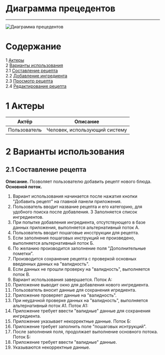 # Диаграмма прецедентов
---

![Диаграмма прецедентов](../Documentation/Diagrams/UseCase/UseCaseDiagram.png) 


# Содержание
1 [Актеры](#actors)<br>
2 [Варианты использования](#use_case)<br>
2.1 [Составление рецепта](#create_recipe)<br>
2.2 [Добавление ингредиента](#add_ingredient)<br>
2.3 [Просмотр рецепта](#check_recipe)<br>
2.4 [Редактирование рецепта](#change_recipe)<br>

# 1 Актеры
Актёр | Описание
--- | ---
Пользователь|Человек, использующий систему

<a name ="use_case"><a/> 
  
# 2 Варианты использования

<a name ="create_recipe"><a/>
  
## 2.1 Составление рецепта

**Описание.** Позволяет пользователю добавить рецепт нового блюда. **Основной поток.**

1. Вариант использования начинается после нажатия кнопки "Добавить рецепт" на главной панели приложения.
2. Пользователь вводит название рецепта и его категорию, для удобного поиска после добавления.
3  Заполняется список ингредиентов. 
4. При попытке добавления ингредиента, отсутствующего в базе данных приложения, выполняется альтернативный поток A.
5. Пользователь вводит пошаговые инсструкции для рецепта.
6. Если заполнения пошаговых инструкций не произведено, выполняется альтернативный поток Б.
7. По желанию производится заполнение поля "Дополнительные пометки".
8. Производится сохранение рецепта с проверкой основных введенных данных на "валидность".
9. Если данных не прошли проверку на "валидность", выполняется поток В.
10. Вариант использования завершается.
Поток А:
1. Приложение выводит окно для добавления нового ингредиента.
2. Пользователь вносит данные для сохранения игредиента.
3. Приложение проверяет данные на "валидность".
4. При неудачной проверке данных на "валидноcть", выполняется альтернативный поток А1.
Поток А1:
1. Приложение требует ввести "валидные" данные для сохранения ингредиента.
2. Приложение указывает некорректные данные.
Поток Б:
1. Приложение требует заполнить поле "пошаговых иснтрукций".
4. После заполнения поля, продолжает выполнение основного потока.
Поток Б:
1. Приложение требует ввести "валидные" данные.
4. Указываются некорректные данные.



